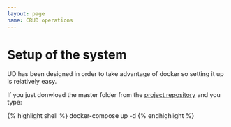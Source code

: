 ```yaml
---
layout: page
name: CRUD operations
---
```


# Setup of the system

UD has been designed in order to take advantage of docker so setting it up is relatively easy.

If you just donwload the master folder from the <a href="https://github.com/fabiomattei/uglyduckling">project repository</a> and you type:

{% highlight shell %}
docker-compose up -d
{% endhighlight %}


